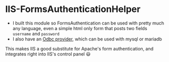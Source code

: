 # IIS-FormsAuthenticationHelper
- I built this module so FormsAuthentication can be used with pretty much any language, even a simple html only form that posts two fields `username` and `password`
- I also have an [Odbc provider](https://github.com/kimboslice99/OdbcProvider), which can be used with mysql or mariadb

This makes IIS a good substitute for Apache's form authentication, and integrates right into IIS's control panel :smiley:
